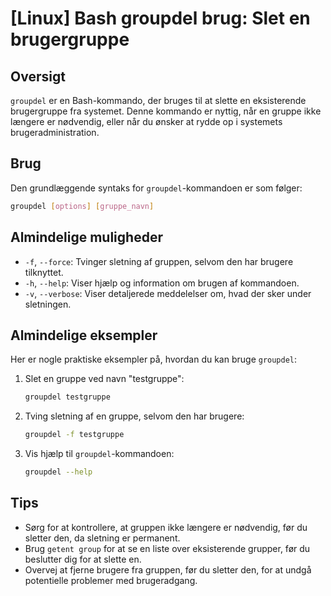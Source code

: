 # [Linux] Bash groupdel brug: Slet en brugergruppe

## Oversigt
`groupdel` er en Bash-kommando, der bruges til at slette en eksisterende brugergruppe fra systemet. Denne kommando er nyttig, når en gruppe ikke længere er nødvendig, eller når du ønsker at rydde op i systemets brugeradministration.

## Brug
Den grundlæggende syntaks for `groupdel`-kommandoen er som følger:

```bash
groupdel [options] [gruppe_navn]
```

## Almindelige muligheder
- `-f`, `--force`: Tvinger sletning af gruppen, selvom den har brugere tilknyttet.
- `-h`, `--help`: Viser hjælp og information om brugen af kommandoen.
- `-v`, `--verbose`: Viser detaljerede meddelelser om, hvad der sker under sletningen.

## Almindelige eksempler
Her er nogle praktiske eksempler på, hvordan du kan bruge `groupdel`:

1. Slet en gruppe ved navn "testgruppe":
   ```bash
   groupdel testgruppe
   ```

2. Tving sletning af en gruppe, selvom den har brugere:
   ```bash
   groupdel -f testgruppe
   ```

3. Vis hjælp til `groupdel`-kommandoen:
   ```bash
   groupdel --help
   ```

## Tips
- Sørg for at kontrollere, at gruppen ikke længere er nødvendig, før du sletter den, da sletning er permanent.
- Brug `getent group` for at se en liste over eksisterende grupper, før du beslutter dig for at slette en.
- Overvej at fjerne brugere fra gruppen, før du sletter den, for at undgå potentielle problemer med brugeradgang.